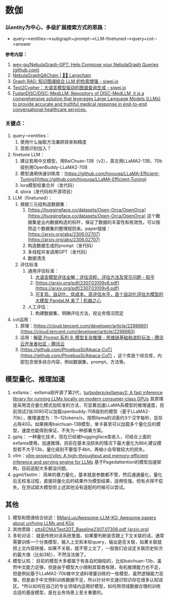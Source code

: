 # 数伽

### 以entity为中心，多级扩展搜索方式的思路：

* query-->entities-->subgraph+prompt-->LLM-finetuned-->query+cot-->answer

**参考内容：**

1. [wey-gu/NebulaGraph-GPT: Help Compose your NebulaGraph Queries (github.com)](https://github.com/wey-gu/NebulaGraph-GPT)
2. [NebulaGraphQAChain | 🦜️🔗 Langchain](https://python.langchain.com/docs/use_cases/more/graph/graph_nebula_qa)
3. [Graph RAG: 知识图谱结合 LLM 的检索增强 - siwei.io](https://siwei.io/graph-rag/)
4. [Text2Cypher：大语言模型驱动的图谱查询生成 - siwei.io](https://siwei.io/llm-text-to-nebulagraph-query/)
5. [FudanDISC/DISC-MedLLM: Repository of DISC-MedLLM, it is a comprehensive solution that leverages Large Language Models (LLMs) to provide accurate and truthful medical response in end-to-end conversational healthcare services.](https://github.com/FudanDISC/DISC-MedLLM)

### 关键点：

1. query-->entities：
   1. 使用什么抽取方法兼顾效率和精度
   2. 意图识别加入？
2. finetune LLM：
   1. 建议若用中文模型，用BaiChuan-13B（v2），英文用LLaMA2-13B，70b级别用OpenBuddy-LLaMA2-70B
   2. 模型通用快速训练库：[https://github.com/hiyouga/LLaMA-Efficient-Tuning](https://github.com/hiyouga/LLaMA-Efficient-Tuning)
   3. lora模型权重合并（发代码）
   4. qlora（发代码和开源项目）
3. LLM（finetuned）：
   1. 根据三元组构造数据集：
      1. [https://huggingface.co/datasets/Open-Orca/OpenOrca](https://huggingface.co/datasets/Open-Orca/OpenOrca) 这个数据集是业内数据构造的标杆，保证了数据的丰富性和有效性。可以按照这个数据集的整理规则来。paper链接：[https://arxiv.org/abs/2306.02707](https://arxiv.org/abs/2306.02707)
      2. 构造数据生成的prompt（发代码）
      3. 多线程并发调用GPT（发代码）
      4. 数据清洗
   2. 评估标准
      1. 通用评估标准：
         1. [大语言模型评估全解：评估流程、评估方法及常见问题 - 知乎](https://zhuanlan.zhihu.com/p/644030637)
         2. [https://arxiv.org/pdf/2307.03109v6.pdf](https://arxiv.org/pdf/2307.03109v6.pdf)
         3. [可复现、自动化、低成本、高评估水平，首个自动化评估大模型的大模型 PandaLM 来了 | 机器之心](https://www.jiqizhixin.com/articles/2023-05-08-3)
      2. 人工评估：
         1. 构建数据集、明确评估方法，视业务情况而定
4. cot运用：
   1. 原理：[https://cloud.tencent.com/developer/article/2298660](https://cloud.tencent.com/developer/article/2298660)
   2. 运用：[解密 Prompt 系列 9. 模型复杂推理 - 思维链基础和进阶玩法 - 腾讯云开发者社区 - 腾讯云](https://cloud.tencent.com/developer/article/2296079?from=20421&from_column=20421)
   3. [https://github.com/PhoebusSi/Alpaca-CoT](https://github.com/PhoebusSi/Alpaca-CoT) ，这个库是个综合库，内部包含很多综合内容，例如数据集，prompt，方法等。

## 模型量化、推理加速

1. exllama： exllama刚开源了第2代，[turboderp/exllamav2: A fast inference library for running LLMs locally on modern consumer-class GPUs](https://github.com/turboderp/exllamav2) 其原理是采用混合量化模式加校准的方法，可显著加速LLaMA系模型的推理速度，目前测试2张3090可以加载openbuddy-70B级别的模型（基于LLaMA2-70b），推理速度为：11~12tokens/s，按照llama的词表约3个汉字每秒，显存占用40G。如果换用baichuan-13B模型，单卡甚至可以加载多个量化后的模型，速度也能得到保证，不失为一种部署方案。
2. gptq： 一种量化技术，现在已经被huggingface库收入，可结合上面的exllama使用，加速推理，目前在基本没损失的情况下最大量化为8bit,建议模型若不大于13b，量化级别不要低于4bit，再缩小会导致较大的损失。
3. vllm：[vllm-project/vllm: A high-throughput and memory-efficient inference and serving engine for LLMs](https://github.com/vllm-project/vllm#h5o-25) 基于Pagedattention的模型加速架构，目前适配大多都没问题。
4. ggml/fastlm： 简单的暴力量化，基本就是参数都不管，然后通通量化，量化后无校准过程，直接将量化后的结果作为模型结果，适用性强，但有点得不偿失，在测试超大模型但上述其他没有适配的时候可以尝试。

## 其他

1. 模型和图谱结合综述：[RManLuo/Awesome-LLM-KG: Awesome papers about unifying LLMs and KGs](https://github.com/RManLuo/Awesome-LLM-KG#kg-enhanced-llms)
2. 其他思路：[xttxECNU/Text2DT_Baseline](https://github.com/xttxECNU/Text2DT_Baseline)[2307.07306.pdf (arxiv.org)](https://arxiv.org/pdf/2307.07306.pdf)
3. 多轮对话： 就是传统对话系统里面，如果要判断是否跟上下文关联的话，通常需要训练一个分类模型，输入上文和本轮query，输出是否关联，如果关联就把上文内容拼接，如果不关联，就不管上文了，一般我们会设定关联历史轮次的最大值（比如3轮），不然没法做了。
4. 模型认知： 目前的模型大多都属于有各自的缺陷的，比如baichuan-13b，虽然中文能力足够，但是由于模型大小限制其智商有限，有机推理能力也不足，但是例如基于LLaMA2-70b做中文语料增量训练的一些模型，虽然逻辑能力足够，但是由于中文预料训练数据不足，所以针对中文通识知识存在很多认知误区。*所以如何在自己的专业领域内运用好模型，如何用领域数据合理的训练合适的基座模型，是在业务场景上至关重要的。
